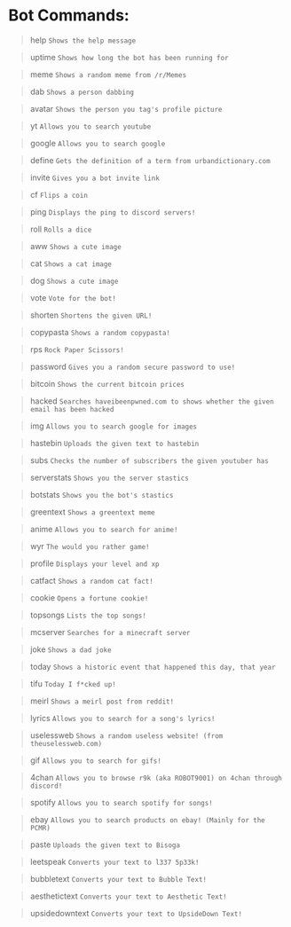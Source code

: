 Bot Commands:
=============

>help `Shows the help message`

>uptime `Shows how long the bot has been running for`

>meme `Shows a random meme from /r/Memes`

>dab `Shows a person dabbing`

>avatar `Shows the person you tag's profile picture`

>yt `Allows you to search youtube`

>google `Allows you to search google`

>define `Gets the definition of a term from urbandictionary.com`

>invite `Gives you a bot invite link`

>cf `Flips a coin`

>ping `Displays the ping to discord servers!`

>roll `Rolls a dice`

>aww `Shows a cute image`

>cat `Shows a cat image`

>dog `Shows a cute image`

>vote `Vote for the bot!`

>shorten `Shortens the given URL!`

>copypasta `Shows a random copypasta!`

>rps `Rock Paper Scissors!`

>password `Gives you a random secure password to use!`

>bitcoin `Shows the current bitcoin prices`

>hacked `Searches haveibeenpwned.com to shows whether the given email has been hacked`

>img `Allows you to search google for images`

>hastebin `Uploads the given text to hastebin`

>subs `Checks the number of subscribers the given youtuber has`

>serverstats `Shows you the server stastics`

>botstats `Shows you the bot's stastics`

>greentext `Shows a greentext meme`

>anime `Allows you to search for anime!`

>wyr `The would you rather game!`

>profile `Displays your level and xp`

>catfact `Shows a random cat fact!`

>cookie `Opens a fortune cookie!`

>topsongs `Lists the top songs!`

>mcserver `Searches for a minecraft server`

>joke `Shows a dad joke`

>today `Shows a historic event that happened this day, that year`

>tifu `Today I f*cked up!`

>meirl `Shows a meirl post from reddit!`

>lyrics `Allows you to search for a song's lyrics!`

>uselessweb `Shows a random useless website! (from theuselessweb.com)`

>gif `Allows you to search for gifs!`

>4chan `Allows you to browse r9k (aka ROBOT9001) on 4chan through discord!`

>spotify `Allows you to search spotify for songs!`

>ebay `Allows you to search products on ebay! (Mainly for the PCMR)`

>paste `Uploads the given text to Bisoga`

>leetspeak `Converts your text to l337 5p33k!`

>bubbletext `Converts your text to Bubble Text!`

>aesthetictext `Converts your text to Aesthetic Text!`

>upsidedowntext `Converts your text to UpsideDown Text!`